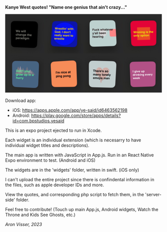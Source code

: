 <b>Kanye West quotes! "Name one genius that ain't crazy..."</b>

<img src="./widget-preview.jpg" width="512" title="hover text">

Download app:
- iOS: https://apps.apple.com/app/ye-said/id6463562198
- Android: https://play.google.com/store/apps/details?id=com.bpstudios.yesaid

This is an expo project ejected to run in Xcode.

Each widget is an individual extension (which is necesarry to have individual widget titles and descriptions).

The main app is written with JavaScript in App.js. Run in an React Native Expo environment to test. (Android and iOS)

The widgets are in the 'widgets' folder, written in swift. (iOS only)

I can't upload the entire project since there is confindental information in the files, such as apple developer IDs and more.

View the quotes, and corresponding php script to fetch them, in the 'server-side' folder.

Feel free to contribute! (Touch up main App.js, Android widgets, Watch the Throne and Kids See Ghosts, etc.)

<em>Aron Visser, 2023</em>

